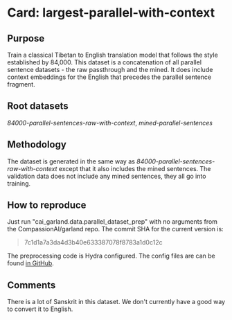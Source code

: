 # Card: largest-parallel-with-context

## Purpose

Train a classical Tibetan to English translation model that follows the style established by 84,000. This dataset is a concatenation of all parallel sentence datasets - the raw passthrough and the mined. It does include context embeddings for the English that precedes the parallel sentence fragment.

## Root datasets

_84000-parallel-sentences-raw-with-context_, _mined-parallel-sentences_

## Methodology

The dataset is generated in the same way as _84000-parallel-sentences-raw-with-context_ except that it also includes the mined sentences. The validation data does not include any mined sentences, they all go into training.

## How to reproduce

Just run "cai_garland.data.parallel_dataset_prep" with no arguments from the CompassionAI/garland repo. The commit SHA for the current version is:

> 7c1d1a7a3da4d3b40e633387078f8783a1d0c12c

The preprocessing code is Hydra configured. The config files are can be found [in GitHub](https://github.com/CompassionAI/garland/tree/7c1d1a7a3da4d3b40e633387078f8783a1d0c12c/cai_garland/data/dataset_prep.config).

## Comments

There is a lot of Sanskrit in this dataset. We don't currently have a good way to convert it to English.
